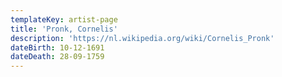 ```yaml
---
templateKey: artist-page
title: 'Pronk, Cornelis'
description: 'https://nl.wikipedia.org/wiki/Cornelis_Pronk'
dateBirth: 10-12-1691
dateDeath: 28-09-1759
---
```


